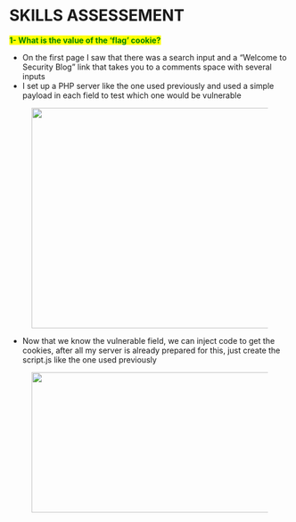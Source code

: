 # SKILLS ASSESSEMENT

<mark style="color:green;">**1- What is the value of the ‘flag’ cookie?**</mark>

* On the first page I saw that there was a search input and a “Welcome to Security Blog” link that takes you to a comments space with several inputs
* I set up a PHP server like the one used previously and used a simple payload in each field to test which one would be vulnerable

<figure><img src="https://miro.medium.com/v2/resize:fit:700/1*PpdEcuyUjg5JMHk2L61qGw.png" alt="" height="396" width="700"><figcaption></figcaption></figure>

* Now that we know the vulnerable field, we can inject code to get the cookies, after all my server is already prepared for this, just create the script.js like the one used previously

<figure><img src="https://miro.medium.com/v2/resize:fit:700/1*AyGy6q3eHEdMJykJaoAQKg.png" alt="" height="252" width="700"><figcaption></figcaption></figure>
